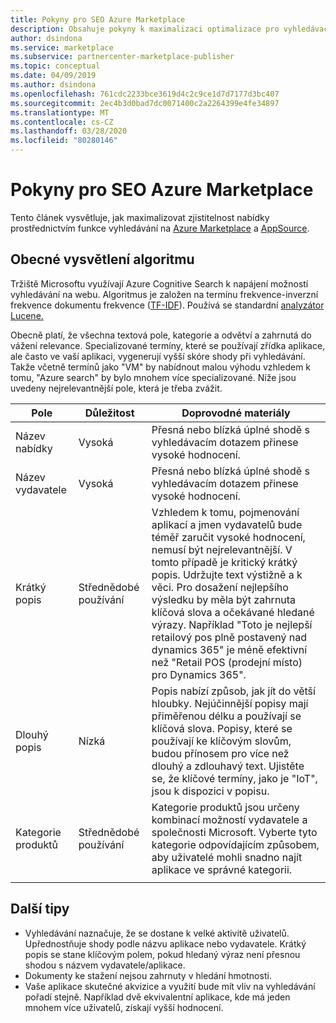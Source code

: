 ```yaml
---
title: Pokyny pro SEO Azure Marketplace
description: Obsahuje pokyny k maximalizaci optimalizace pro vyhledávače (SEO).
author: dsindona
ms.service: marketplace
ms.subservice: partnercenter-marketplace-publisher
ms.topic: conceptual
ms.date: 04/09/2019
ms.author: dsindona
ms.openlocfilehash: 761cdc2233bce3619d4c2c9ce1d7d7177d3bc407
ms.sourcegitcommit: 2ec4b3d0bad7dc0071400c2a2264399e4fe34897
ms.translationtype: MT
ms.contentlocale: cs-CZ
ms.lasthandoff: 03/28/2020
ms.locfileid: "80280146"
---
```

# <a name="azure-marketplace-seo-guidance"></a>Pokyny pro SEO Azure Marketplace

Tento článek vysvětluje, jak maximalizovat zjistitelnost nabídky prostřednictvím funkce vyhledávání na [Azure Marketplace](https://azuremarketplace.microsoft.com) a [AppSource](https://appsource.microsoft.com). 


## <a name="general-explanation-of-algorithm"></a>Obecné vysvětlení algoritmu

Tržiště Microsoftu využívají Azure Cognitive Search k napájení možností vyhledávání na webu. Algoritmus je založen na termínu frekvence-inverzní frekvence dokumentu frekvence ([TF-IDF](https://en.wikipedia.org/wiki/Tf–idf)). Používá se standardní [analyzátor Lucene.](https://lucene.apache.org/core/)

Obecně platí, že všechna textová pole, kategorie a odvětví a zahrnutá do vážení relevance. Specializované termíny, které se používají zřídka aplikace, ale často ve vaší aplikaci, vygenerují vyšší skóre shody při vyhledávání. Takže včetně termínů jako "VM" by nabídnout malou výhodu vzhledem k tomu, "Azure search" by bylo mnohem více specializované.
Níže jsou uvedeny nejrelevantnější pole, která je třeba zvážit.

 
|  Pole                   | Důležitost | Doprovodné materiály                                                                                            |
|  --------------------    | ----------                   | ---------------                                                                   |
| Název nabídky               |  Vysoká      | Přesná nebo blízká úplné shodě s vyhledávacím dotazem přinese vysoké hodnocení.                       |
| Název vydavatele           |  Vysoká      | Přesná nebo blízká úplné shodě s vyhledávacím dotazem přinese vysoké hodnocení.                       |
| Krátký popis        |  Střednědobé používání    | Vzhledem k tomu, pojmenování aplikací a jmen vydavatelů bude téměř zaručit vysoké hodnocení, nemusí být nejrelevantnější. V tomto případě je kritický krátký popis. Udržujte text výstižně a k věci. Pro dosažení nejlepšího výsledku by měla být zahrnuta klíčová slova a očekávané hledané výrazy.  Například "Toto je nejlepší retailový pos plně postavený nad dynamics 365" je méně efektivní než "Retail POS (prodejní místo) pro Dynamics 365".  | 
| Dlouhý popis         |  Nízká       | Popis nabízí způsob, jak jít do větší hloubky. Nejúčinnější popisy mají přiměřenou délku a používají se klíčová slova.  Popisy, které se používají ke klíčovým slovům, budou přínosem pro více než dlouhý a zdlouhavý text. Ujistěte se, že klíčové termíny, jako je "IoT", jsou k dispozici v popisu.  |
| Kategorie produktů       | Střednědobé používání     |  Kategorie produktů jsou určeny kombinací možností vydavatele a společnosti Microsoft. Vyberte tyto kategorie odpovídajícím způsobem, aby uživatelé mohli snadno najít aplikace ve správné kategorii. |
|  |  |  |


## <a name="other-tips"></a>Další tipy

-   Vyhledávání naznačuje, že se dostane k velké aktivitě uživatelů. Upřednostňuje shody podle názvu aplikace nebo vydavatele. Krátký popis se stane klíčovým polem, pokud hledaný výraz není přesnou shodou s názvem vydavatele/aplikace.
-   Dokumenty ke stažení nejsou zahrnuty v hledání hmotnosti.
-   Vaše aplikace skutečné akvizice a využití bude mít vliv na vyhledávání pořadí stejně. Například dvě ekvivalentní aplikace, kde má jeden mnohem více uživatelů, získají vyšší hodnocení.
